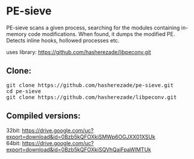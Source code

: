 # PE-sieve
PE-sieve scans a given process, searching for the modules containing in-memory code modifications. When found, it dumps the modified PE.<br/>
Detects inline hooks, hollowed processes etc.

uses library:
https://github.com/hasherezade/libpeconv.git

Clone:
-
<pre>
git clone https://github.com/hasherezade/pe-sieve.git
cd pe-sieve
git clone https://github.com/hasherezade/libpeconv.git
</pre>

Compiled versions:
-
32bit: https://drive.google.com/uc?export=download&id=0Bzb5kQFOXkiSMWp6OGJXX01XSUk <br/>
64bit: https://drive.google.com/uc?export=download&id=0Bzb5kQFOXkiSQVhQajFpaWlMTUk <br/>
